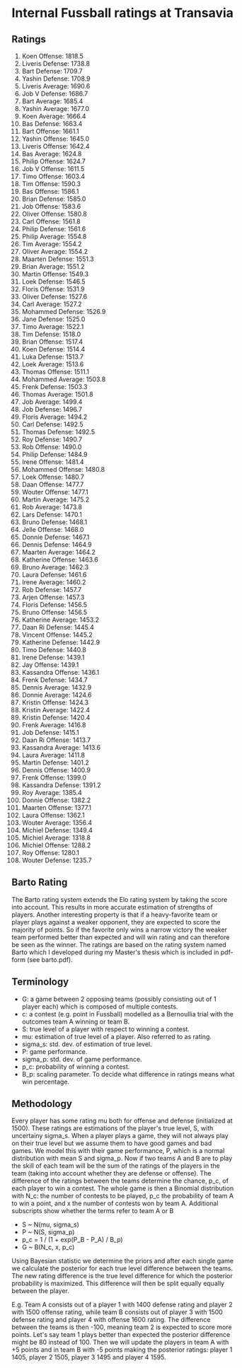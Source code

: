 # Internal Fussball ratings at Transavia
## Ratings
1. Koen Offense: 1818.5 
2. Liveris Defense: 1738.8 
3. Bart Defense: 1709.7 
4. Yashin Defense: 1708.9 
5. Liveris Average: 1690.6 
6. Job V Defense: 1686.7 
7. Bart Average: 1685.4 
8. Yashin Average: 1677.0 
9. Koen Average: 1666.4 
10. Bas Defense: 1663.4 
11. Bart Offense: 1661.1 
12. Yashin Offense: 1645.0 
13. Liveris Offense: 1642.4 
14. Bas Average: 1624.8 
15. Philip Offense: 1624.7 
16. Job V Offense: 1611.5 
17. Timo Offense: 1603.4 
18. Tim Offense: 1590.3 
19. Bas Offense: 1586.1 
20. Brian Defense: 1585.0 
21. Job Offense: 1583.6 
22. Oliver Offense: 1580.8 
23. Carl Offense: 1561.8 
24. Philip  Defense: 1561.6 
25. Philip Average: 1554.8 
26. Tim Average: 1554.2 
27. Oliver Average: 1554.2 
28. Maarten Defense: 1551.3 
29. Brian Average: 1551.2 
30. Martin Offense: 1549.3 
31. Loek Defense: 1546.5 
32. Floris Offense: 1531.9 
33. Oliver Defense: 1527.6 
34. Carl Average: 1527.2 
35. Mohammed Defense: 1526.9 
36. Jane Defense: 1525.0 
37. Timo Average: 1522.1 
38. Tim Defense: 1518.0 
39. Brian Offense: 1517.4 
40. Koen Defense: 1514.4 
41. Luka Defense: 1513.7 
42. Loek Average: 1513.6 
43. Thomas Offense: 1511.1 
44. Mohammed Average: 1503.8 
45. Frenk  Defense: 1503.3 
46. Thomas Average: 1501.8 
47. Job Average: 1499.4 
48. Job  Defense: 1496.7 
49. Floris Average: 1494.2 
50. Carl Defense: 1492.5 
51. Thomas Defense: 1492.5 
52. Roy Defense: 1490.7 
53. Rob Offense: 1490.0 
54. Philip Defense: 1484.9 
55. Irene Offense: 1481.4 
56. Mohammed Offense: 1480.8 
57. Loek Offense: 1480.7 
58. Daan Offense: 1477.7 
59. Wouter Offense: 1477.1 
60. Martin Average: 1475.2 
61. Rob Average: 1473.8 
62. Lars Defense: 1470.1 
63. Bruno Defense: 1468.1 
64. Jelle Offense: 1468.0 
65. Donnie Defense: 1467.1 
66. Dennis Defense: 1464.9 
67. Maarten Average: 1464.2 
68. Katherine Offense: 1463.6 
69. Bruno Average: 1462.3 
70. Laura Defense: 1461.6 
71. Irene Average: 1460.2 
72. Rob Defense: 1457.7 
73. Arjen Offense: 1457.3 
74. Floris Defense: 1456.5 
75. Bruno Offense: 1456.5 
76. Katherine Average: 1453.2 
77. Daan Ri Defense: 1445.4 
78. Vincent Offense: 1445.2 
79. Katherine Defense: 1442.9 
80. Timo Defense: 1440.8 
81. Irene Defense: 1439.1 
82. Jay Offense: 1439.1 
83. Kassandra Offense: 1436.1 
84. Frenk Defense: 1434.7 
85. Dennis Average: 1432.9 
86. Donnie Average: 1424.6 
87. Kristin Offense: 1424.3 
88. Kristin Average: 1422.4 
89. Kristin Defense: 1420.4 
90. Frenk Average: 1416.8 
91. Job Defense: 1415.1 
92. Daan Ri Offense: 1413.7 
93. Kassandra Average: 1413.6 
94. Laura Average: 1411.8 
95. Martin Defense: 1401.2 
96. Dennis Offense: 1400.9 
97. Frenk Offense: 1399.0 
98. Kassandra Defense: 1391.2 
99. Roy Average: 1385.4 
100. Donnie Offense: 1382.2 
101. Maarten Offense: 1377.1 
102. Laura Offense: 1362.1 
103. Wouter Average: 1356.4 
104. Michiel Defense: 1349.4 
105. Michiel Average: 1318.8 
106. Michiel Offense: 1288.2 
107. Roy Offense: 1280.1 
108. Wouter Defense: 1235.7 

## Barto Rating
The Barto rating system extends the Elo rating system by taking the score into account. This results in more accurate estimation of strengths of players. Another interesting property is that if a heavy-favorite team or player plays against a weaker opponent, they are expected to score the majority of points. So if the favorite only wins a narrow victory the weaker team performed better than expected and will win rating and can therefore be seen as the winner. The ratings are based on the rating system named Barto which I developed during my Master's thesis which is included in pdf-form (see barto.pdf).
## Terminology
- G: a game between 2 opposing teams (possibly consisting out of 1 player each) which is composed of multiple contests.
- c: a contest (e.g. point in Fussball) modelled as a Bernoullia trial with the outcomes team A winning or team B.
- S: true level of a player with respect to winning a contest.
- mu: estimation of true level of a player. Also referred to as rating.
- sigma_s: std. dev. of estimation of true level.
- P: game performance.
- sigma_p: std. dev. of game performance.
- p_c: probability of winning a contest.
- B_p: scaling parameter. To decide what difference in ratings means what win percentage.
## Methodology
Every player has some rating mu both for offense and defense (initialized at 1500). These ratings are estimations of the player's true level, S, with uncertainy sigma_s. When a player plays a game, they will not always play on their true level but we assume them to have good games and bad games. We model this with their game performance, P, which is a normal distribution with mean S and sigma_p. Now if two teams A and B are to play the skill of each team will be the sum of the ratings of the players in the team (taking into account whether they are defense or offense). The difference of the ratings between the teams determine the chance, p_c, of each player to win a contest. The whole game is then a Binomial distribution with N_c: the number of contests to be played, p_c the probability of team A to win a point, and x the number of contests won by team A. Additional subscripts show whether the terms refer to team A or B
- S ~ N(mu, sigma_s)
- P ~ N(S, sigma_p)
- p_c = 1 / (1 + exp(P_B - P_A) / B_p)
- G ~ B(N_c, x, p_c)

Using Bayesian statistic we determine the priors and after each single game we calculate the posterior for each true level difference between the teams. The new rating difference is the true level difference for which the posterior probability is maximized. This difference will then be split equally equally between the player. 

E.g. Team A consists out of a player 1 with 1400 defense rating and player 2 with 1500 offense rating, while team B consists out of player 3 with 1500 defense rating and player 4 with offense 1600 rating. The difference between the teams is then -100, meaning team 2 is expected to score more points. Let's say team 1 plays better than expected the posterior difference might be 80 instead of 100. Then we will update the players in team A with +5 points and in team B with -5 points making the posterior ratings: player 1 1405, player 2 1505, player 3 1495 and player 4 1595.
